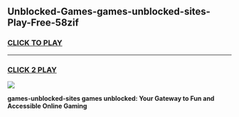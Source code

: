 
## Unblocked-Games-games-unblocked-sites-Play-Free-58zif
<h3>
<a href="https://premium76.site?title=games-unblocked-sites&ref=20A">CLICK TO PLAY</a></h3>
<hr>

<h3>
<a href="https://premium76.site?title=games-unblocked-sites&ref=20A">CLICK 2 PLAY</a>
  
</h3>

<a href="https://premium76.site?title=games-unblocked-sites&ref=20A"><img src="https://clearcache.store/games.png"></a>


**games-unblocked-sites games unblocked: Your Gateway to Fun and Accessible Online Gaming**

